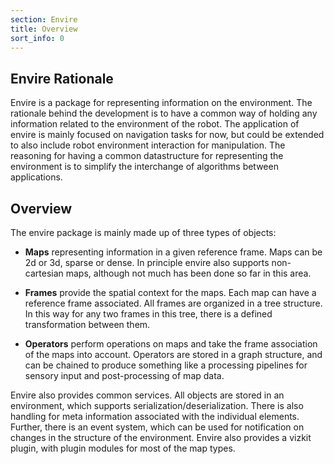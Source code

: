 ```yaml
---
section: Envire
title: Overview
sort_info: 0
---
```


Envire Rationale
-------------

Envire is a package for representing information on the environment. The
rationale behind the development is to have a common way of holding any
information related to the environment of the robot. The application of envire
is mainly focused on navigation tasks for now, but could be extended to also
include robot environment interaction for manipulation. The reasoning for having
a common datastructure for representing the environment is to simplify the
interchange of algorithms between applications. 

Overview
-------------

The envire package is mainly made up of three types of objects:
 
 - **Maps** representing information in a given reference frame. Maps can be 2d or
   3d, sparse or dense. In principle envire also supports non-cartesian maps,
   although not much has been done so far in this area.

 - **Frames** provide the spatial context for the maps. Each map can have a
   reference frame associated. All frames are organized in a tree structure. In
   this way for any two frames in this tree, there is a defined transformation
   between them.

 - **Operators** perform operations on maps and take the frame association of the
   maps into account. Operators are stored in a graph structure, and can be
   chained to produce something like a processing pipelines for sensory input and
   post-processing of map data.

Envire also provides common services. All objects are stored in an environment,
which supports serialization/deserialization. There is also handling for meta
information associated with the individual elements. Further, there is an event
system, which can be used for notification on changes in the structure of the
environment. Envire also provides a vizkit plugin, with plugin modules for most
of the map types.

